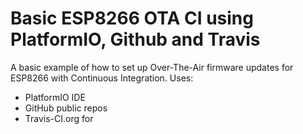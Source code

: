 # Basic ESP8266 OTA CI using PlatformIO, Github and Travis
 A basic example of how to set up Over-The-Air firmware updates for ESP8266 with Continuous Integration.
 Uses:
 - PlatformIO IDE
 - GitHub public repos
 - Travis-CI.org for 

<!--stackedit_data:
eyJoaXN0b3J5IjpbMTIyMjk3OTE5LC0xNjUxODUzMF19
-->